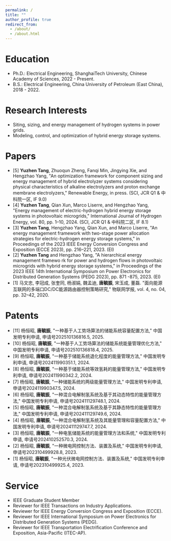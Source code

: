 ```yaml
---
permalink: /
title: ""
author_profile: true
redirect_from: 
  - /about/
  - /about.html
---
```


# Education
- Ph.D.: Electrical Engineering, ShanghaiTech University, Chinese Academy of Sciences, 2022 - Present.
- B.S.: Electrical Engineering, China University of Petroleum (East China), 2018 - 2022.

# Research Interests
- Siting, sizing, and energy management of hydrogen systems in power grids.
- Modeling, control, and optimization of hybrid energy storage systems.

# Papers
- [5] **Yuzhen Tang**, Zhuoqun Zheng, Fanqi Min, Jingying Xie, and Hengzhao Yang, "An optimization framework for component sizing and energy management of hybrid electrolyzer systems considering physical characteristics of alkaline electrolyzers and proton exchange membrane electrolyzers," Renewable Energy, in press. (SCI, JCR Q1 & 中科院一区, IF 9.0)
- [4] **Yuzhen Tang**, Qian Xun, Marco Liserre, and Hengzhao Yang, "Energy management of electric-hydrogen hybrid energy storage systems in photovoltaic microgrids," International Journal of Hydrogen Energy, vol. 80, pp. 1–10, 2024. (SCI, JCR Q1 & 中科院二区, IF 8.1)
- [3] **Yuzhen Tang**, Hengzhao Yang, Qian Xun, and Marco Liserre, "An energy management framework with  two-stage power allocation strategies for electric-hydrogen energy storage systems," in Proceedings of the 2023  IEEE Energy Conversion Congress and Exposition (ECCE 2023), pp. 216–221, 2023. (EI)
- [2] **Yuzhen Tang** and Hengzhao Yang, "A hierarchical energy management framewo rk for power  and hydrogen flows in photovoltaic microgrids with hybrid energy storage systems," in  Proceedings of the 2023 IEEE 14th International Symposium on Power Electronics for  Distributed Generation Systems (PEDG 2023), pp. 871 -875, 2023. (EI)
- [1] 马文忠, 李冠成, 张奎同, 杨淑娟, 魏孟迪, **唐毓振**, 宋玉成, 董磊. "面向能源互联网的多端口DC/DC能源路由器控制策略研究," 物联网学报, vol. 4, no. 04, pp. 32–42, 2020.

# Patents
- [11] 杨恒昭, **唐毓振**, "一种基于人工势场算法的储能系统容量配置方法," 中国发明专利申请, 申请号202510136816.5, 2025.
- [10] 杨恒昭, **唐毓振**, "一种基于人工势场算法的储能系统能量管理优化方法," 中国发明专利申请, 申请号202510136818.4, 2025.
- [9] 杨恒昭, **唐毓振**, "一种基于储能系统退化程度的能量管理方法," 中国发明专利申请, 申请号202411990351.1, 2024.
- [8] 杨恒昭, **唐毓振**, "一种基于储能系统等效氢耗的能量管理方法," 中国发明专利申请, 申请号202411990342.2, 2024.
- [7] 杨恒昭, **唐毓振**, "一种储能系统的两级能量管理方法," 中国发明专利申请, 申请号202411990347.5, 2024.
- [6] 杨恒昭, **唐毓振**, "一种混合电解制氢系统及基于其动态特性的能量管理方法," 中国发明专利申请, 申请号202411129748.1, 2024.
- [5] 杨恒昭, **唐毓振**, "一种混合电解制氢系统及基于其静态特性的能量管理方法," 中国发明专利申请, 申请号202411129749.6, 2024.
- [4] 杨恒昭, **唐毓振**, "一种混合电解制氢系统及其能量管理和容量配置方法," 中国发明专利申请, 申请号202411129747.7, 2024.
- [3] 杨恒昭, **唐毓振**, "一种电氢储能系统的能量管理方法和系统," 中国发明专利申请, 申请号202410252570.3, 2024.
- [2] 杨恒昭, **唐毓振**, "一种微电网控制方法、装置及系统," 中国发明专利申请, 申请号202310499928.8, 2023.
- [1] 杨恒昭, **唐毓振**, "一种光伏微电网控制方法、装置及系统," 中国发明专利申请, 申请号202310499925.4, 2023.

# Service
- IEEE Graduate Student Member
- Reviewer for IEEE Transactions on Industry Applications.
- Reviewer for IEEE Energy Conversion Congress and Exposition (ECCE).
- Reviewer for IEEE International Symposium on Power Electronics for Distributed Generation Systems (PEDG).
- Reviewer for IEEE Transportation Electrification Conference and Exposition, Asia-Pacific (ITEC-AP).
